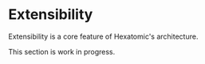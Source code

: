 # Extensibility

Extensibility is a core feature of Hexatomic's architecture.

<i class="fa fa-warning"></i> This section is work in progress.